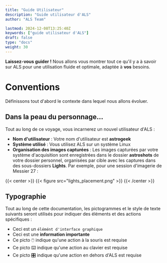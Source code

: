 ```yaml
---
title: "Guide Utilisateur"
description: "Guide utilisateur d'ALS"
author: "ALS Team"

lastmod: 2024-12-08T13:25:40Z
keywords: ["guide utilisateur d'ALS"]
draft: false
type: "docs"
weight: 30
---
```

**Laissez-vous guider !** Nous allons vous montrer tout ce qu'il y a à savoir sur ALS pour une utilisation fluide et 
optimale, adaptée à **vos** besoins. 

# Conventions
Définissons tout d'abord le contexte dans lequel nous allons évoluer.

## Dans la peau du personnage...

Tout au long de ce voyage, vous incarnerez un nouvel utilisateur d'ALS :
- **Nom d'utilisateur**&nbsp;: Votre nom d'utilisateur est **astrogeek**
- **Système utilisé**&nbsp;: Vous utilisez ALS sur un système Linux
- **Organisation des images capturées**&nbsp;: Les images capturées par votre système d'acquisition sont enregistrées
dans le dossier **astroshots** de votre dossier personnel, organisées par cible avec les captures dans des sous-dossiers
**Lights**. Par exemple, pour une session d'imagerie de Messier 27 :

{{< center >}}
{{< figure src="lights_placement.png" >}}
{{< /center >}}

## Typographie

Tout au long de cette documentation, les pictogrammes et le style de texte suivants seront utilisés pour indiquer des 
éléments et des actions spécifiques :

- Ceci est un `élémént d'interface graphique`
- Ceci est une **information importante**
- Ce picto 🖱️ indique qu'une action à la souris est requise
- Ce picto ⌨️ indique qu'une action au clavier est requise
- Ce picto 🎛️ indique qu'une action en dehors d'ALS est requise
